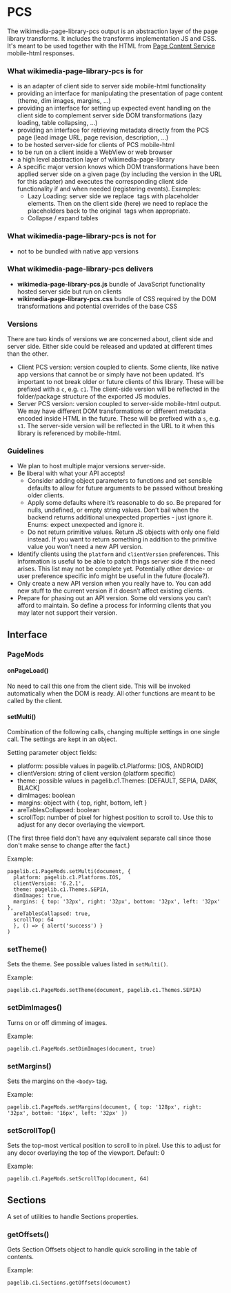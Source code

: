 # PCS

The wikimedia-page-library-pcs output is an abstraction layer of the page library transforms. It includes the transforms implementation JS and CSS. It's meant to be used together with the HTML from [Page Content Service] mobile-html responses.

### What wikimedia-page-library-pcs is for
- is an adapter of client side to server side mobile-html functionality
- providing an interface for manipulating the presentation of page content (theme, dim images, margins, ...)
- providing an interface for setting up expected event handling on the client side to complement server side DOM transformations (lazy loading, table collapsing, ...)
- providing an interface for retrieving metadata directly from the PCS page (lead image URL, page revision, description, ...)
- to be hosted server-side for clients of PCS mobile-html
- to be run on a client inside a WebView or web browser
- a high level abstraction layer of wikimedia-page-library
- A specific major version knows which DOM transformations have been applied server side on a given page (by including the version in the URL for this adapter) and executes the corresponding client side functionality if and when needed (registering events). 
  Examples: 
  - Lazy Loading: server side we replace <img> tags with <span> placeholder elements. Then on the client side (here) we need to replace the placeholders back to the original <img> tags when appropriate.
  - Collapse / expand tables

### What wikimedia-page-library-pcs is not for
- not to be bundled with native app versions

### What wikimedia-page-library-pcs delivers
- **wikimedia-page-library-pcs.js** bundle of JavaScript functionality hosted server side but run on clients
- **wikimedia-page-library-pcs.css** bundle of CSS required by the DOM transformations and potential overrides of the base CSS

### Versions
There are two kinds of versions we are concerned about, client side and server side. Either side could be released and updated at different times than the other.
- Client PCS version: version coupled to clients. Some clients, like native app versions that cannot be or simply have not been updated. It's important to not break older or future clients of this library. These will be prefixed with a `c`, e.g. `c1`.  The client-side version will be reflected in the folder/package structure of the exported JS modules.
- Server PCS version: version coupled to server-side mobile-html output. We may have different DOM transformations or different metadata encoded inside HTML in the future. These will be prefixed with a `s`, e.g. `s1`. The server-side version will be reflected in the URL to it when this library is referenced by mobile-html.

### Guidelines
- We plan to host multiple major versions server-side.
- Be liberal with what your API accepts! 
  - Consider adding object parameters to functions and set sensible defaults to allow for future arguments to be passed without breaking older clients.
  - Apply some defaults where it’s reasonable to do so. Be prepared for nulls, undefined, or empty string values. Don’t bail when the backend returns additional unexpected properties - just ignore it. Enums: expect unexpected and ignore it.
  - Do not return primitive values. Return JS objects with only one field instead. If you want to return something in addition to the primitive value you won’t need a new API version.
- Identify clients using the `platform` and `clientVersion` preferences. This information is useful to be able to patch things server side if the need arises. This list may not be complete yet. Potentially other device- or user preference specific info might be useful in the future (locale?).
- Only create a new API version when you really have to. You can add new stuff to the current version if it doesn’t affect existing clients.
- Prepare for phasing out an API version. Some old versions you can’t afford to maintain. So define a process for informing clients that you may later not support their version.

## Interface

### PageMods

#### onPageLoad()
No need to call this one from the client side. This will be invoked automatically when the DOM is 
ready. All other functions are meant to be called by the client.

#### setMulti()
Combination of the following calls, changing multiple settings in one single call. The settings are kept in an object.

Setting parameter object fields:
- platform: possible values in pagelib.c1.Platforms: [IOS, ANDROID] 
- clientVersion: string of client version (platform specific)
- theme: possible values in pagelib.c1.Themes: [DEFAULT, SEPIA, DARK, BLACK]
- dimImages: boolean
- margins: object with { top, right, bottom, left }
- areTablesCollapsed: boolean
- scrollTop: number of pixel for highest position to scroll to. Use this to adjust for any decor overlaying the viewport.

(The first three field don't have any equivalent separate call since those don't make sense to change after the fact.)

Example:
```
pagelib.c1.PageMods.setMulti(document, {
  platform: pagelib.c1.Platforms.IOS,
  clientVersion: '6.2.1',
  theme: pagelib.c1.Themes.SEPIA,
  dimImages: true,
  margins: { top: '32px', right: '32px', bottom: '32px', left: '32px' },
  areTablesCollapsed: true,
  scrollTop: 64
  }, () => { alert('success') }
)
```

### setTheme()
Sets the theme. See possible values listed in `setMulti()`.

Example:
```
pagelib.c1.PageMods.setTheme(document, pagelib.c1.Themes.SEPIA)
```

### setDimImages()
Turns on or off dimming of images.

Example:
```
pagelib.c1.PageMods.setDimImages(document, true)
```

### setMargins()
Sets the margins on the `<body>` tag.

Example:
```
pagelib.c1.PageMods.setMargins(document, { top: '128px', right: '32px', bottom: '16px', left: '32px' })
```

### setScrollTop()
Sets the top-most vertical position to scroll to in pixel. Use this to adjust for any decor overlaying the top of the viewport. Default: 0

Example:
```
pagelib.c1.PageMods.setScrollTop(document, 64)
```

## Sections
A set of utilities to handle Sections properties.

### getOffsets()
Gets Section Offsets object to handle quick scrolling in the table of contents.

Example:
```
pagelib.c1.Sections.getOffsets(document)
```


[Page Content Service]: https://www.mediawiki.org/wiki/Page_Content_Service
